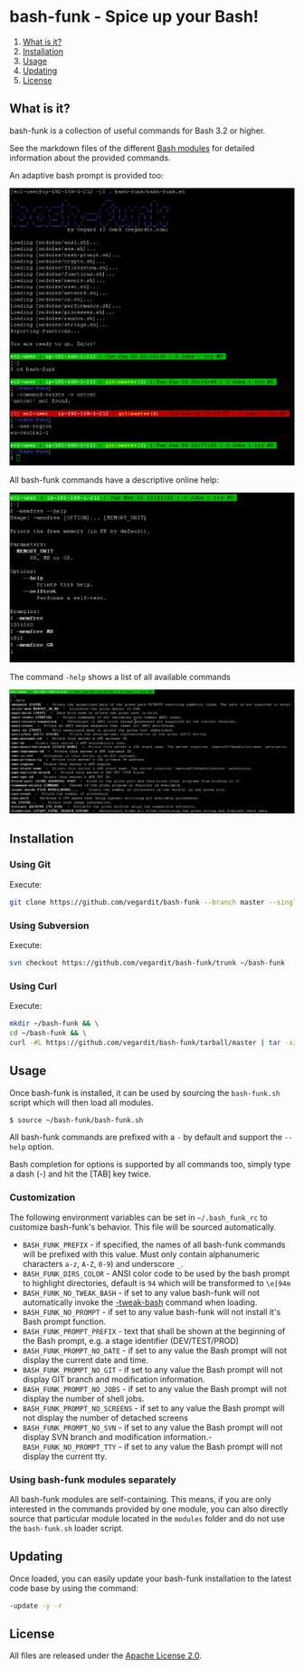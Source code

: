 # bash-funk - Spice up your Bash!

1. [What is it?](#what-is-it)
1. [Installation](#install)
1. [Usage](#usage)
1. [Updating](#update)
1. [License](#license)


## <a name="what-is-it"></a>What is it?

bash-funk is a collection of useful commands for Bash 3.2 or higher.

See the markdown files of the different [Bash modules](https://github.com/vegardit/bash-funk/tree/master/modules) for detailed information about the provided commands.

An adaptive bash prompt is provided too:

![console](img/console.png)

All bash-funk commands have a descriptive online help:

![function_help](img/function_help.png)

The command `-help` shows a list of all available commands

![help](img/help.png)


## <a name="install"></a>Installation

###  Using Git

Execute:
```bash
git clone https://github.com/vegardit/bash-funk --branch master --single-branch ~/bash-funk
```


###  Using Subversion

Execute:
```bash
svn checkout https://github.com/vegardit/bash-funk/trunk ~/bash-funk
```

###  Using Curl

Execute:
```bash
mkdir ~/bash-funk && \
cd ~/bash-funk && \
curl -#L https://github.com/vegardit/bash-funk/tarball/master | tar -xzv --strip-components 1
```


## <a name="usage"></a>Usage

Once bash-funk is installed, it can be used by sourcing the `bash-funk.sh` script which will then load all modules.

```bash
$ source ~/bash-funk/bash-funk.sh
```

All bash-funk commands are prefixed with a `-` by default and support the `--help` option.

Bash completion for options is supported by all commands too, simply type a dash (-) and hit the [TAB] key twice.

### Customization

The following environment variables can be set in `~/.bash_funk_rc` to customize bash-funk's behavior. This file will be sourced automatically.

- `BASH_FUNK_PREFIX` - if specified, the names of all bash-funk commands will be prefixed with this value. Must only contain alphanumeric characters `a-z`, `A-Z`, `0-9`) and underscore `_`.
- `BASH_FUNK_DIRS_COLOR` - ANSI color code to be used by the bash prompt to highlight directories, default is `94` which will be transformed to `\e[94m`
- `BASH_FUNK_NO_TWEAK_BASH`     - if set to any value bash-funk will not automatically invoke the [-tweak-bash](https://github.com/vegardit/bash-funk/blob/master/modules/misc.md#-tweak-bash) command when loading.
- `BASH_FUNK_NO_PROMPT`         - if set to any value bash-funk will not install it's Bash prompt function.
- `BASH_FUNK_PROMPT_PREFIX`     - text that shall be shown at the beginning of the Bash prompt, e.g. a stage identifier (DEV/TEST/PROD)
- `BASH_FUNK_PROMPT_NO_DATE`    - if set to any value the Bash prompt will not display the current date and time.
- `BASH_FUNK_PROMPT_NO_GIT`     - if set to any value the Bash prompt will not display GIT branch and modification information.
- `BASH_FUNK_PROMPT_NO_JOBS`    - if set to any value the Bash prompt will not display the number of shell jobs.
- `BASH_FUNK_PROMPT_NO_SCREENS` - if set to any value the Bash prompt will not display the number of detached screens
- `BASH_FUNK_PROMPT_NO_SVN`     - if set to any value the Bash prompt will not display SVN branch and modification information.- `BASH_FUNK_NO_PROMPT_TTY`    - if set to any value the Bash prompt will not display the current tty.

### Using bash-funk modules separately

All bash-funk modules are self-containing. This means, if you are only interested in the commands provided by one module, you can also directly source that particular module located in the `modules` folder and do not use the `bash-funk.sh` loader script.


## <a name="update"></a>Updating

Once loaded, you can easily update your bash-funk installation to the latest code base by using the command:

```bash
-update -y -r
```

## <a name="license"></a>License

All files are released under the [Apache License 2.0](https://github.com/vegardit/bash-funk/blob/master/LICENSE.txt).
